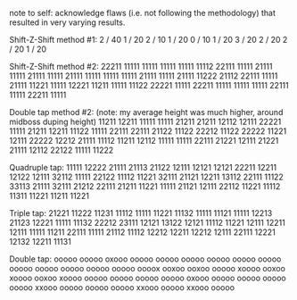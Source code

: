 note to self: acknowledge flaws (i.e. not following the methodology) that resulted in very varying results.

Shift-Z-Shift method #1:
2 / 40
1 / 20
2 / 10
1 / 20
0 / 10
1 / 20
3 / 20
2 / 20
2 / 20
1 / 20

Shift-Z-Shift method #2:
22211 11111
11111 11111
11111 11112
22111 11111
21111 11111
21111 11111
21111 11111
11111 11111
21111 11111
21111 11222
21112 22111
11111 21111
11221 11111
12221 11211
11111 11122
22221 11111
22211 11111
11111 11111
22111 11111
22211 11111

Double tap method #2: (note: my average height was much higher, around midboss duping height)
11211 12211
11111 11111
21211 21211
12112 12111
22221 11111
21211 12211
11122 11111
22111 22111
21122 11122
22212 11122
22222 11221
12111 22222
12212 21111
11112 11211
12112 11111
11111 22111
21221 12111
21221 21111
12112 22122
11111 11222


Quadruple tap:
11111 12222
21111 21113
21122 12111
12121 12121
22211 12211
12122 12111
32112 11111
22122 11112
11221 32111
21121 12211
13112 22111
11122 33113
21111 32111
21212 22111
21211 11221
11111 21121
12111 22112
11221 11112
11311 11221
11211 11221

Triple tap:
21221 11222
11231 11112
11111 11221
11132 11111
11121 11111
12213 21123
12221 11111
11132 22212
23111 12121
13122 12121
11112 11221
12111 12211
12111 11111
11211 22111
11111 21112
11112 12212
12211 12212
12111 22111
12221 12132
12211 11131

Double tap:
ooooo ooooo
oxooo ooooo
ooooo ooooo
ooooo ooooo
ooooo ooooo
ooooo ooooo
ooooo ooooo
oooox ooxoo
ooxoo ooooo
xoooo ooxoo
xoooo ooxoo
xoooo ooooo
ooooo ooooo
ooooo oxooo
ooooo ooooo
ooooo ooooo
xxooo ooooo
ooooo ooooo
xxooo ooooo
xxooo ooooo


